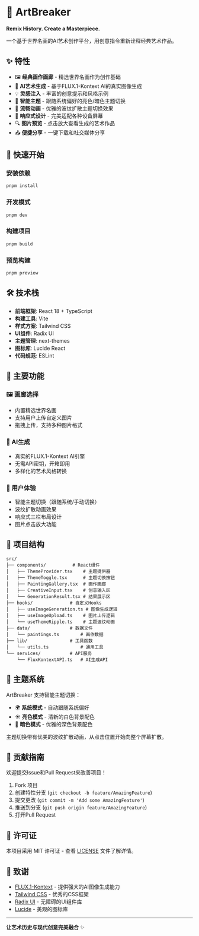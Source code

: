 # 🎨 ArtBreaker

**Remix History. Create a Masterpiece.**

一个基于世界名画的AI艺术创作平台，用创意指令重新诠释经典艺术作品。

## ✨ 特性

- 🖼️ **经典画作画廊** - 精选世界名画作为创作基础
- 🎨 **AI艺术生成** - 基于FLUX.1-Kontext AI的真实图像生成
- 💡 **灵感注入** - 丰富的创意提示和风格示例
- 🌙 **智能主题** - 跟随系统偏好的亮色/暗色主题切换
- 🌊 **流畅动画** - 优雅的波纹扩散主题切换效果
- 📱 **响应式设计** - 完美适配各种设备屏幕
- 🔍 **图片预览** - 点击放大查看生成的艺术作品
- 📤 **便捷分享** - 一键下载和社交媒体分享

## 🚀 快速开始

### 安装依赖
```bash
pnpm install
```

### 开发模式
```bash
pnpm dev
```

### 构建项目
```bash
pnpm build
```

### 预览构建
```bash
pnpm preview
```

## 🛠️ 技术栈

- **前端框架**: React 18 + TypeScript
- **构建工具**: Vite
- **样式方案**: Tailwind CSS
- **UI组件**: Radix UI
- **主题管理**: next-themes
- **图标库**: Lucide React
- **代码规范**: ESLint

## 🎯 主要功能

### 🖼️ 画廊选择
- 内置精选世界名画
- 支持用户上传自定义图片
- 拖拽上传，支持多种图片格式

### 🎨 AI生成
- 真实的FLUX.1-Kontext AI引擎
- 无需API密钥，开箱即用
- 多样化的艺术风格转换

### 💫 用户体验
- 智能主题切换（跟随系统/手动切换）
- 波纹扩散动画效果
- 响应式三栏布局设计
- 图片点击放大功能

## 📁 项目结构

```
src/
├── components/          # React组件
│   ├── ThemeProvider.tsx    # 主题提供器
│   ├── ThemeToggle.tsx      # 主题切换按钮
│   ├── PaintingGallery.tsx  # 画作画廊
│   ├── CreativeInput.tsx    # 创意输入区
│   └── GenerationResult.tsx # 结果展示区
├── hooks/              # 自定义Hooks
│   ├── useImageGeneration.ts # 图像生成逻辑
│   ├── useImageUpload.ts    # 图片上传逻辑
│   └── useThemeRipple.ts    # 主题波纹动画
├── data/               # 数据文件
│   └── paintings.ts        # 画作数据
├── lib/                # 工具函数
│   └── utils.ts            # 通用工具
└── services/           # API服务
    └── FluxKontextAPI.ts   # AI生成API
```

## 🎨 主题系统

ArtBreaker 支持智能主题切换：

- 🌍 **系统模式** - 自动跟随系统偏好
- ☀️ **亮色模式** - 清新的白色背景配色
- 🌙 **暗色模式** - 优雅的深色背景配色

主题切换带有优美的波纹扩散动画，从点击位置开始向整个屏幕扩散。

## 🤝 贡献指南

欢迎提交Issue和Pull Request来改善项目！

1. Fork 项目
2. 创建特性分支 (`git checkout -b feature/AmazingFeature`)
3. 提交更改 (`git commit -m 'Add some AmazingFeature'`)
4. 推送到分支 (`git push origin feature/AmazingFeature`)
5. 打开Pull Request

## 📄 许可证

本项目采用 MIT 许可证 - 查看 [LICENSE](LICENSE) 文件了解详情。

## 🙏 致谢

- [FLUX.1-Kontext](https://flux-kontext.ai/) - 提供强大的AI图像生成能力
- [Tailwind CSS](https://tailwindcss.com/) - 优秀的CSS框架
- [Radix UI](https://www.radix-ui.com/) - 无障碍的UI组件库
- [Lucide](https://lucide.dev/) - 美观的图标库

---

**让艺术历史与现代创意完美融合** ✨
